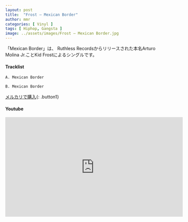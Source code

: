 ```yaml
---
layout: post
title:  "Frost – Mexican Border"
author: mmr
categories: [ Vinyl ]
tags: [ Hiphop, Gangsta ]
image: ../assets/images/Frost – Mexican Border.jpg
---
```


「Mexican Border」は、
Ruthless Recordsからリリースされた本名Arturo Molina Jr.ことKid Frostによるシングルです。

#### Tracklist
```md
A. Mexican Border

B. Mexican Border
```

[メルカリで購入](https://jp.mercari.com/item/m68816286436?afid=6142608987){: .button1}

#### Youtube
<iframe width="560" height="315" src="https://www.youtube.com/embed/gPwdNNanXLE?si=SNcC5FG_lTmdItdO" title="YouTube video player" frameborder="0" allow="accelerometer; autoplay; clipboard-write; encrypted-media; gyroscope; picture-in-picture; web-share" referrerpolicy="strict-origin-when-cross-origin" allowfullscreen></iframe>